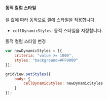#### 동적 컬럼 스타일
셀 값에 따라 동적으로 셀에 스타일을 적용합니다.

- `cellDynamicStyles`: 동적 스타일을 지정합니다.

<a class="btn primary small round lowercase" id="btnSetDynamicStyles">동적 컬럼 스타일 변경</a>
```js
var newDynamicStyles = [{
    criteria: "value >= 1000",
    styles: "background=#FF0000"
}];

gridView.setStyles({
    body: {
        cellDynamicStyles: newDynamicStyles
    }
});
```

<script>
  $('#btnSetDynamicStyles').click(function() {
    var newDynamicStyles = [{
        criteria: "value >= 1000",
        styles: "background=#FF0000"
    }];

    gridView.setStyles({
        body: {
            cellDynamicStyles: newDynamicStyles
        }
    });
  });
</script>
